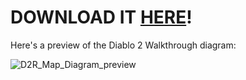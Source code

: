 # DOWNLOAD IT [HERE](https://github.com/TheReshi/diablo-2-infographic/raw/master/D2R_Map_Diagram.png)!

Here's a preview of the Diablo 2 Walkthrough diagram:

![D2R_Map_Diagram_preview](https://user-images.githubusercontent.com/14064376/137392931-9a6ddd93-9398-4617-ad5f-d694cd379702.png)

